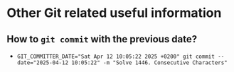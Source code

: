 # Other Git related useful information

## How to `git commit` with the previous date?

- `GIT_COMMITTER_DATE="Sat Apr 12 10:05:22 2025 +0200" git commit --date="2025-04-12 10:05:22" -m "Solve 1446. Consecutive Characters"`
